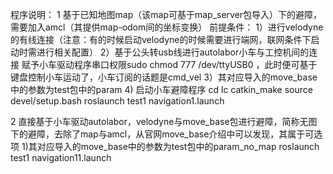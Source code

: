 程序说明：
1 基于已知地图map（该map可基于map_server包导入）下的避障，需要加入amcl（其提供map-odom间的坐标变换）
前提条件：
1）进行velodyne的有线连接（注意：有的时候启动velodyne的时候需要进行端网，联网条件下启动时需进行相关配置）
2）基于公头转usb线进行autolabor小车与工控机间的连接
赋予小车驱动程序串口权限sudo chmod 777 /dev/ttyUSB0 ，此时便可基于键盘控制小车运动了，小车订阅的话题是cmd_vel
3）其对应导入的move_base中的参数为test包中的param
4) 启动小车避障程序
cd lc
catkin_make
source devel/setup.bash
roslaunch test1 navigation1.launch

2 直接基于小车驱动autolabor，velodyne与move_base包进行避障，简称无图下的避障，去除了map与amcl，从官网move_base介绍中可以发现，其属于可选项
1)其对应导入的move_base中的参数为test包中的param_no_map
roslaunch test1 navigation11.launch

